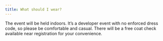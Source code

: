```yaml
---
title: What should I wear?
---
```


The event will be held indoors. It’s a developer event with no enforced dress code, so please be comfortable and casual. There will be a free coat check available near registration for your convenience.
